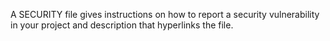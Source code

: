 A SECURITY file gives instructions on how to report a security vulnerability in your project and description that hyperlinks the file.
